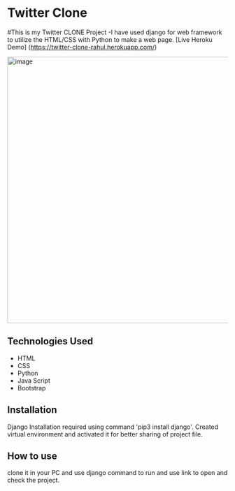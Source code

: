 # Twitter Clone

#This is my Twitter CLONE Project 
-I have used django for web framework to utilize the HTML/CSS with Python to make a web page.
[Live Heroku Demo] (https://twitter-clone-rahul.herokuapp.com/)

 <img width="610" alt="image" src="https://user-images.githubusercontent.com/101321694/161179140-2991e745-a921-4f83-8a80-9c785fd02531.png">
 


## Technologies Used

* HTML
* CSS
* Python
* Java Script
* Bootstrap

## Installation
Django Installation required using command 'pip3 install django'.
Created virtual environment and activated it for better sharing of project file.

## How to use
clone it in your PC and use django command to run and use link to open and check the project.

